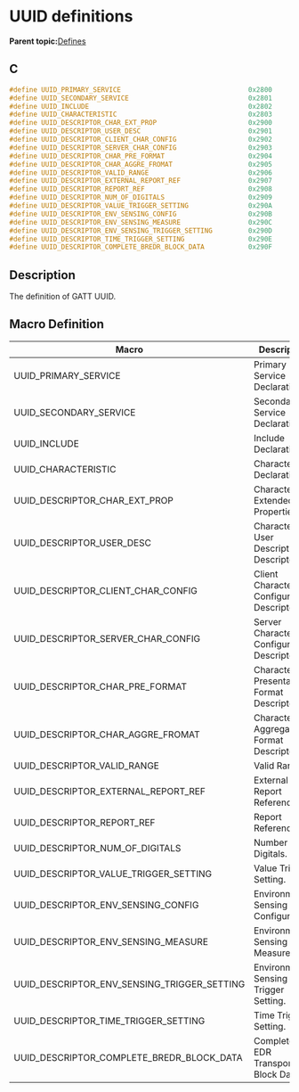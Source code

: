 # UUID definitions

**Parent topic:**[Defines](GUID-F7CF3BA1-36B6-40A6-9257-19D4863812CA.md)

## C

```c
#define UUID_PRIMARY_SERVICE                                0x2800
#define UUID_SECONDARY_SERVICE                              0x2801
#define UUID_INCLUDE                                        0x2802
#define UUID_CHARACTERISTIC                                 0x2803
#define UUID_DESCRIPTOR_CHAR_EXT_PROP                       0x2900
#define UUID_DESCRIPTOR_USER_DESC                           0x2901
#define UUID_DESCRIPTOR_CLIENT_CHAR_CONFIG                  0x2902
#define UUID_DESCRIPTOR_SERVER_CHAR_CONFIG                  0x2903
#define UUID_DESCRIPTOR_CHAR_PRE_FORMAT                     0x2904
#define UUID_DESCRIPTOR_CHAR_AGGRE_FROMAT                   0x2905
#define UUID_DESCRIPTOR_VALID_RANGE                         0x2906
#define UUID_DESCRIPTOR_EXTERNAL_REPORT_REF                 0x2907
#define UUID_DESCRIPTOR_REPORT_REF                          0x2908
#define UUID_DESCRIPTOR_NUM_OF_DIGITALS                     0x2909
#define UUID_DESCRIPTOR_VALUE_TRIGGER_SETTING               0x290A
#define UUID_DESCRIPTOR_ENV_SENSING_CONFIG                  0x290B
#define UUID_DESCRIPTOR_ENV_SENSING_MEASURE                 0x290C
#define UUID_DESCRIPTOR_ENV_SENSING_TRIGGER_SETTING         0x290D
#define UUID_DESCRIPTOR_TIME_TRIGGER_SETTING                0x290E
#define UUID_DESCRIPTOR_COMPLETE_BREDR_BLOCK_DATA           0x290F
```

## Description

The definition of GATT UUID.

## Macro Definition

|Macro|Description|
|-----|-----------|
|UUID\_PRIMARY\_SERVICE|Primary Service Declaration.|
|UUID\_SECONDARY\_SERVICE|Secondary Service Declaration.|
|UUID\_INCLUDE|Include Declaration.|
|UUID\_CHARACTERISTIC|Characteristic Declaration.|
|UUID\_DESCRIPTOR\_CHAR\_EXT\_PROP|Characteristic Extended Properties.|
|UUID\_DESCRIPTOR\_USER\_DESC|Characteristic User Description Descriptor.|
|UUID\_DESCRIPTOR\_CLIENT\_CHAR\_CONFIG|Client Characteristic Configuration Descriptor.|
|UUID\_DESCRIPTOR\_SERVER\_CHAR\_CONFIG|Server Characteristic Configuration Descriptor.|
|UUID\_DESCRIPTOR\_CHAR\_PRE\_FORMAT|Characteristic Presentation Format Descriptor.|
|UUID\_DESCRIPTOR\_CHAR\_AGGRE\_FROMAT|Characteristic Aggregate Format Descriptor.|
|UUID\_DESCRIPTOR\_VALID\_RANGE|Valid Range.|
|UUID\_DESCRIPTOR\_EXTERNAL\_REPORT\_REF|External Report Reference.|
|UUID\_DESCRIPTOR\_REPORT\_REF|Report Reference.|
|UUID\_DESCRIPTOR\_NUM\_OF\_DIGITALS|Number of Digitals.|
|UUID\_DESCRIPTOR\_VALUE\_TRIGGER\_SETTING|Value Trigger Setting.|
|UUID\_DESCRIPTOR\_ENV\_SENSING\_CONFIG|Environmental Sensing Configuration.|
|UUID\_DESCRIPTOR\_ENV\_SENSING\_MEASURE|Environmental Sensing Measurement.|
|UUID\_DESCRIPTOR\_ENV\_SENSING\_TRIGGER\_SETTING|Environmental Sensing Trigger Setting.|
|UUID\_DESCRIPTOR\_TIME\_TRIGGER\_SETTING|Time Trigger Setting.|
|UUID\_DESCRIPTOR\_COMPLETE\_BREDR\_BLOCK\_DATA|Complete BR-EDR Transport Block Data.|

